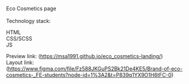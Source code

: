 Eco Cosmetics page
<br>
<br>
Technology stack:

HTML<br>
CSS/SCSS<br>
JS

Preview link: (https://msa1991.github.io/eco_cosmetics-landing/)<br/>
Layout link: (https://www.figma.com/file/Fz588JKGuPS2Bk21De4KE5/Brand-of-eco-cosmetics-_FE-students?node-id=1%3A2&t=P839q1YX9O1H6tFC-0)
